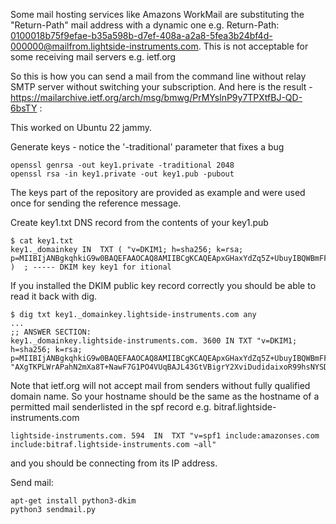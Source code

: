 Some mail hosting services like Amazons WorkMail are substituting the "Return-Path" mail address with a dynamic one e.g. Return-Path: <0100018b75f9efae-b35a598b-d7ef-408a-a2a8-5fea3b24bf4d-000000@mailfrom.lightside-instruments.com>. This is not acceptable for some receiving mail servers e.g. ietf.org

So this is how you can send a mail from the command line without relay SMTP server without switching your subscription. And here is the result - https://mailarchive.ietf.org/arch/msg/bmwg/PrMYslnP9y7TPXtfBJ-QD-6bsTY :

This worked on Ubuntu 22 jammy. 

Generate keys - notice the '-traditional' parameter that fixes a bug
```
openssl genrsa -out key1.private -traditional 2048
openssl rsa -in key1.private -out key1.pub -pubout
```
The keys part of the repository are provided as example and were used once for sending the reference message.


Create key1.txt DNS record from the contents of your key1.pub
```
$ cat key1.txt 
key1._domainkey	IN	TXT	( "v=DKIM1; h=sha256; k=rsa; p=MIIBIjANBgkqhkiG9w0BAQEFAAOCAQ8AMIIBCgKCAQEApxGHaxYdZq5Z+UbuyIBQWBmFFzMeWF3aAWv8kOhG4OljNHWr6nBoeTVduxGof8v/A6VjjBO+eRDUP10qDafNTiCI9KnDOW8BuwFHzZEbmINbchXwKuba3JrqxZ88iBVt70I1KZ76UW2zQUKT9qTbhphcUHSgF55/tK6vT+2td5Dj0ztZreVWknwAXgTKPLWrAPahN2mXa8T+NawF7G1PO4VUqBAJL43GtVBigrY2XviDudidaixoR99hsNYSDpD/+byXgzsT2LqwRV2cYx/s+80OuJ1ZtG3f5eNXCCNGVQuuxMq5+Lh1E0gNeYZG76rzWBkT51cm34fhUhG8cLwrLwIDAQAB" )  ; ----- DKIM key key1 for itional
```

If you installed the DKIM public key record correctly you should be able to read it back with dig.
```
$ dig txt key1._domainkey.lightside-instruments.com any
...
;; ANSWER SECTION:
key1._domainkey.lightside-instruments.com. 3600	IN TXT "v=DKIM1; h=sha256; k=rsa; p=MIIBIjANBgkqhkiG9w0BAQEFAAOCAQ8AMIIBCgKCAQEApxGHaxYdZq5Z+UbuyIBQWBmFFzMeWF3aAWv8kOhG4OljNHWr6nBoeTVduxGof8v/A6VjjBO+eRDUP10qDafNTiCI9KnDOW8BuwFHzZEbmINbchXwKuba3JrqxZ88iBVt70I1KZ76UW2zQUKT9qTbhphcUHSgF55/tK6vT+2td5Dj0ztZreVWknw" "AXgTKPLWrAPahN2mXa8T+NawF7G1PO4VUqBAJL43GtVBigrY2XviDudidaixoR99hsNYSDpD/+byXgzsT2LqwRV2cYx/s+80OuJ1ZtG3f5eNXCCNGVQuuxMq5+Lh1E0gNeYZG76rzWBkT51cm34fhUhG8cLwrLwIDAQAB"
```

Note that ietf.org will not accept mail from senders without fully qualified domain name.
So your hostname should be the same as the hostname of a permitted mail senderlisted in
the spf record e.g. bitraf.lightside-instruments.com

```
lightside-instruments.com. 594	IN	TXT	"v=spf1 include:amazonses.com include:bitraf.lightside-instruments.com ~all"
```

and you should be connecting from its IP address.

Send mail:
```
apt-get install python3-dkim
python3 sendmail.py
```
